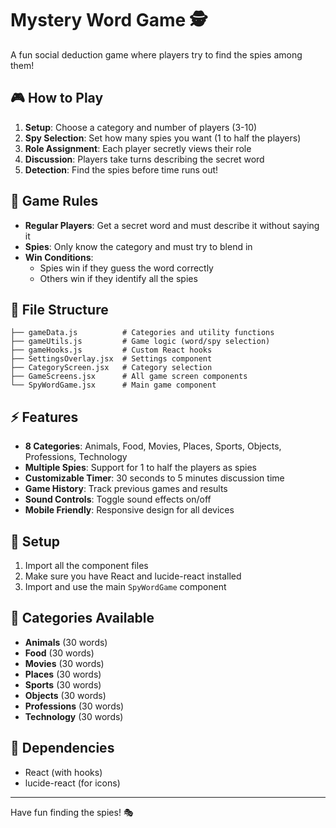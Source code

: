 # Mystery Word Game 🕵️

A fun social deduction game where players try to find the spies among them!

## 🎮 How to Play

1. **Setup**: Choose a category and number of players (3-10)
2. **Spy Selection**: Set how many spies you want (1 to half the players)
3. **Role Assignment**: Each player secretly views their role
4. **Discussion**: Players take turns describing the secret word
5. **Detection**: Find the spies before time runs out!

## 🎯 Game Rules

- **Regular Players**: Get a secret word and must describe it without saying it
- **Spies**: Only know the category and must try to blend in
- **Win Conditions**: 
  - Spies win if they guess the word correctly
  - Others win if they identify all the spies

## 📁 File Structure

```
├── gameData.js          # Categories and utility functions
├── gameUtils.js         # Game logic (word/spy selection)
├── gameHooks.js         # Custom React hooks
├── SettingsOverlay.jsx  # Settings component
├── CategoryScreen.jsx   # Category selection
├── GameScreens.jsx      # All game screen components
└── SpyWordGame.jsx      # Main game component
```

## ⚡ Features

- **8 Categories**: Animals, Food, Movies, Places, Sports, Objects, Professions, Technology
- **Multiple Spies**: Support for 1 to half the players as spies
- **Customizable Timer**: 30 seconds to 5 minutes discussion time
- **Game History**: Track previous games and results
- **Sound Controls**: Toggle sound effects on/off
- **Mobile Friendly**: Responsive design for all devices

## 🚀 Setup

1. Import all the component files
2. Make sure you have React and lucide-react installed
3. Import and use the main `SpyWordGame` component

## 🎨 Categories Available

- **Animals** (30 words)
- **Food** (30 words) 
- **Movies** (30 words)
- **Places** (30 words)
- **Sports** (30 words)
- **Objects** (30 words)
- **Professions** (30 words)
- **Technology** (30 words)

## 🔧 Dependencies

- React (with hooks)
- lucide-react (for icons)

---

Have fun finding the spies! 🎭